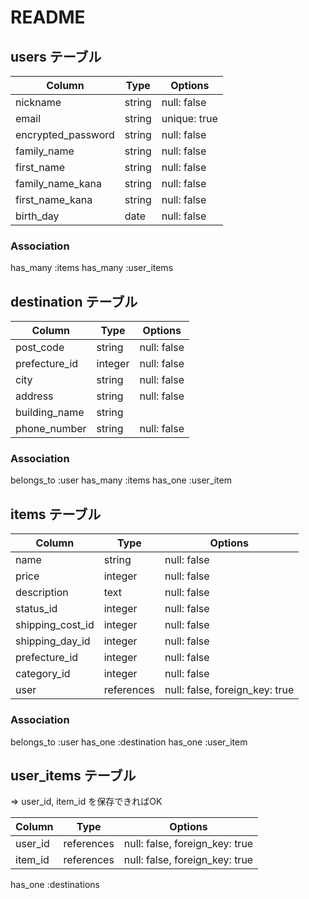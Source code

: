 # README

## users テーブル

| Column             | Type        | Options      |
| ------------------ | ------      | -----------  |
| nickname           | string      | null: false  |
| email              | string      | unique: true | 
| encrypted_password | string      | null: false  |
| family_name        | string      | null: false  |
| first_name         | string      | null: false  |
| family_name_kana   | string      | null: false  |
| first_name_kana    | string      | null: false  |
| birth_day          | date        | null: false  |


### Association

has_many :items 
has_many :user_items


## destination テーブル

|Column           |	Type        | Options                        |
| --------------- | -------     | ------------------------------ |
|post_code	      | string      |	null: false                    |
|prefecture_id    | integer     |	null: false                    | 
|city             | string      |	null: false                    |
|address	        | string	    | null: false                    |
|building_name    | string	    |                                |
|phone_number     | string	    | null: false                    |


### Association

belongs_to :user
has_many :items
has_one :user_item


## items テーブル

| Column             | Type        | Options                        |
| ------------------ | ------      | ------------------------------ |
| name               | string      | null: false                    |
| price              | integer     | null: false                    |
| description        | text        | null: false                    |
| status_id          | integer     | null: false                    |
| shipping_cost_id   | integer     | null: false                    |
| shipping_day_id    | integer     | null: false                    |
| prefecture_id      | integer     | null: false                    |
| category_id        | integer     | null: false                    |
| user               | references  | null: false, foreign_key: true |

### Association

belongs_to :user 
has_one :destination
has_one :user_item


## user_items テーブル

=> user_id, item_id を保存できればOK

| Column             | Type        | Options                        |
| ------------------ | ------      | ------------------------------ |
| user_id            | references  | null: false, foreign_key: true |
| item_id            | references  | null: false, foreign_key: true |

has_one :destinations


